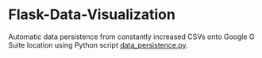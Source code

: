# Flask-Data-Visualization

Automatic data persistence from constantly increased CSVs onto Google G Suite location using Python script [data_persistence.py](https://github.com/MaYatKit/Flask-Data-Visualization/blob/master/data_persistence.py).
